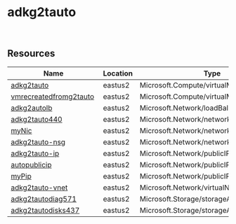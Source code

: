 # adkg2tauto 
 
## Resources


| Name | Location | Type |
| --- | --- | --- |
| [adkg2tauto](adkg2tauto-1586174106.md)  | eastus2  | Microsoft.Compute/virtualMachines  |
| [vmrecreatedfromg2tauto](vmrecreatedfromg2tauto-648585115.md)  | eastus2  | Microsoft.Compute/virtualMachines  |
| [adkg2autolb](adkg2autolb--2006967045.md)  | eastus2  | Microsoft.Network/loadBalancers  |
| [adkg2tauto440](adkg2tauto440-1339499578.md)  | eastus2  | Microsoft.Network/networkInterfaces  |
| [myNic](myNic-675768793.md)  | eastus2  | Microsoft.Network/networkInterfaces  |
| [adkg2tauto-nsg](adkg2tauto-nsg--63367424.md)  | eastus2  | Microsoft.Network/networkSecurityGroups  |
| [adkg2tauto-ip](adkg2tauto-ip-1444138533.md)  | eastus2  | Microsoft.Network/publicIPAddresses  |
| [autopublicip](autopublicip-22711943.md)  | eastus2  | Microsoft.Network/publicIPAddresses  |
| [myPip](myPip-1564921843.md)  | eastus2  | Microsoft.Network/publicIPAddresses  |
| [adkg2tauto-vnet](adkg2tauto-vnet--1133515761.md)  | eastus2  | Microsoft.Network/virtualNetworks  |
| [adkg2tautodiag571](adkg2tautodiag571-1521789995.md)  | eastus2  | Microsoft.Storage/storageAccounts  |
| [adkg2tautodisks437](adkg2tautodisks437--1253082899.md)  | eastus2  | Microsoft.Storage/storageAccounts  |
